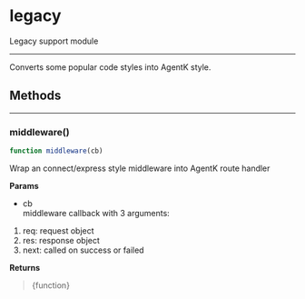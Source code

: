 <!-- @rev fe9d6161aa6062f8b712e333a3e2e25a a1202b -->
# legacy

Legacy support module
 

----


 Converts some popular code styles into AgentK style.



## Methods

------------------------------------------------------------------------
### middleware()

```js
function middleware(cb) 
```


 Wrap an connect/express style middleware into AgentK route handler


**Params**

  - cb
    <br>middleware callback with 3 arguments:

   1. req: request object
   2. res: response object
   3. next: called on success or failed


**Returns**

> {function}
 
